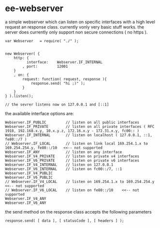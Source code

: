 # ee-webserver

a simple webserver which can listen on specific interfaces with a high level request an response class. currently vonly very basic stuff works. the server does currently only support non secure connections ( no https ).



	var Webserver 	= require( "./" );


	new Webserver( {
		http: {
			  interface: 	Webserver.IF_INTERNAL
			, port:  		12001
		}
		, on: {
			request: function( request, response ){
				response.send( "hi ;)" );
			}
		}
	} ).listen();

	// the sevrer listens now on 127.0.0.1 and [::1]


the available interface options are:

	Webserver.IF_PUBLIC			// listen on all public interfaces
	Webserver.IF_PRIVATE		// listen on all private interfaces ( RFC 1918, 192.168.x.y, 10.x.y.z, 172.16.x.y - 172.31.x.y, fc00:: )
	Webserver.IF_INTERNAL 		// listen on localhost ( 127.0.0.1, ::1, fe80::/7 )
	// Webserver.IF_LOCAL 		// listen on link local 169.254.1.x to 169.254.254.y, fe80::/10   <<-- not supported
	Webserver.IF_ANY			// listen on any interface
	Webserver.IF_V4_PRIVATE		// listen on private v4 interfaces
	Webserver.IF_V6_PRIVATE 	// listen on private v6 interfaces
	Webserver.IF_V4_INTERNAL 	// listen on 127.0.0.1
	Webserver.IF_V6_INTERNAL 	// listen on fc00::/7, ::1
	Webserver.IF_V4_PUBLIC
	Webserver.IF_V6_PUBLIC
	// Webserver.IF_V4_LOCAL 	// listen on 169.254.1.x to 169.254.254.y    <<-- not supported
	// Webserver.IF_V6_LOCAL 	// listen on fe80::/10    <<-- not supported
	Webserver.IF_V4_ANY
	Webserver.IF_V6_ANY


the send method on the response class accepts the following parameters
	
	response.send( [ data ], [ statusCode ], [ headers ] );